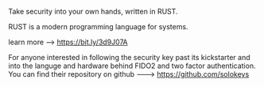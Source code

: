 Take security into your own hands, written in RUST. 

RUST is a modern programming language for systems.

learn more --> https://bit.ly/3d9J07A

For anyone interested in following the security key past its kickstarter and into the languge and hardware behind FIDO2 and two factor authentication.
You can find their repository on github ---> https://github.com/solokeys
